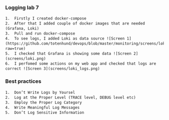 ### Logging lab 7

    1.  Firstly I created docker-compose
    2.  After that I added couple of docker images that are needed (Grafana, Loki)
    3.  Pull and run docker-compose 
    4.  To see logs, I added Loki as data source ![Screen 1](https://github.com/totenhund/devops/blob/master/monitoring/screens/loki_datasource.png?raw=true)
    5.  I checked that Grafana is showing some data ![Screen 2](screens/loki.png)
    6.  I perfomed some actions on my web app and checked that logs are correct ![Screen 3](screens/loki_logs.png)
    
    
### Best practices
    1.  Don’t Write Logs by Yoursel
    2.  Log at the Proper Level (TRACE level, DEBUG level etc)
    3.  Employ the Proper Log Category
    4.  Write Meaningful Log Messages
    5.  Don’t Log Sensitive Information
   
